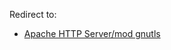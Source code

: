 Redirect to:

*   [Apache HTTP Server/mod gnutls](/index.php/Apache_HTTP_Server/mod_gnutls "Apache HTTP Server/mod gnutls")